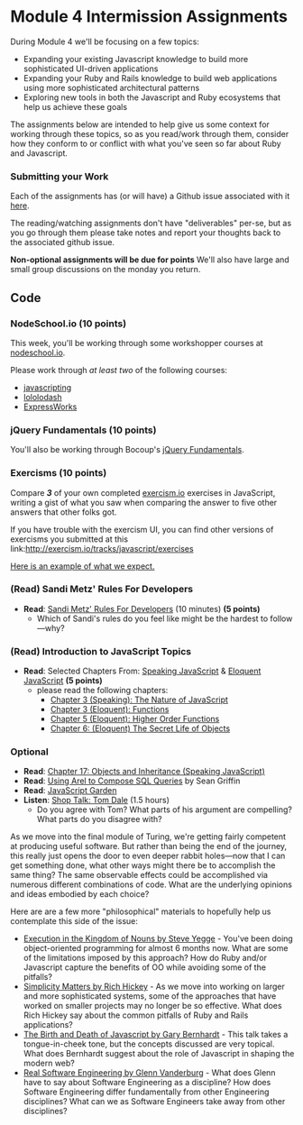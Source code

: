 # Module 4 Intermission Assignments

During Module 4 we'll be focusing on a few topics:

* Expanding your existing Javascript knowledge to build more sophisticated UI-driven applications
* Expanding your Ruby and Rails knowledge to build web applications using more sophisticated
  architectural patterns
* Exploring new tools in both the Javascript and Ruby ecosystems that help us achieve these goals

The assignments below are intended to help give us some context for working through these topics, so as
you read/work through them, consider how they conform to or conflict with what you've seen so far about Ruby and Javascript.

### Submitting your Work

Each of the assignments has (or will have) a Github issue associated with it [here][ghissues]. 

The reading/watching assignments don't have "deliverables" per-se, but as you go through them please take notes and report your thoughts back to the associated github issue. 

**Non-optional assignments will be due for points** We'll also have large and small group discussions on the monday you return.

[ghissues]: https://github.com/turingschool/intermission-assignments/labels/1511

## Code

### NodeSchool.io (10 points)

This week, you'll be working through some workshopper courses at [nodeschool.io][ns].

[ns]: http://nodeschool.io

Please work through _at least two_ of the following courses:

* [javascripting](https://github.com/sethvincent/javascripting)
* [lololodash](https://github.com/mdunisch/lololodash)
* [ExpressWorks](https://github.com/azat-co/expressworks)

### jQuery Fundamentals (10 points)

You'll also be working through Bocoup's [jQuery Fundamentals](http://jqfundamentals.com).

### Exercisms (10 points)

Compare ***3*** of your own completed [exercism.io][exer] exercises in JavaScript, writing a gist of what you saw when comparing the answer to five other answers that other folks got.

If you have trouble with the exercism UI, you can find other versions of exercisms you submitted at this link:http://exercism.io/tracks/javascript/exercises

[Here is an example of what we expect.](https://gist.github.com/tgraham777/9f284f096ba9da89a159)

[exer]: http://exercism.io/

### (Read) Sandi Metz' Rules For Developers
* **Read**: [Sandi Metz' Rules For Developers][sandi] (10 minutes) **(5 points)**
  * Which of Sandi's rules do you feel like might be the hardest to follow—why?

### (Read) Introduction to JavaScript Topics
* **Read**: Selected Chapters From: [Speaking JavaScript](http://speakingjs.com/es5/) & [Eloquent JavaScript](http://eloquentjavascript.net//) **(5 points)**
  * please read the following chapters: 
    * [Chapter 3 (Speaking): The Nature of JavaScript](http://speakingjs.com/es5/ch03.html)
    * [Chapter 3 (Eloquent): Functions](http://eloquentjavascript.net//03_functions.html)
    * [Chapter 5 (Eloquent): Higher Order Functions](http://eloquentjavascript.net//05_higher_order.html)
    * [Chapter 6: (Eloquent) The Secret Life of Objects](http://eloquentjavascript.net//06_object.html)


### Optional
* **Read**: [Chapter 17: Objects and Inheritance (Speaking JavaScript)](http://speakingjs.com/es5/ch17.html)
* **Read**: [Using Arel to Compose SQL Queries][arel] by Sean Griffin
* **Read**: [JavaScript Garden](http://bonsaiden.github.io/JavaScript-Garden/)
* **Listen**: [Shop Talk: Tom Dale](http://shoptalkshow.com/episodes/147-tom-dale/) (1.5 hours)
  * Do you agree with Tom? What parts of his argument are compelling? What parts do you disagree with?

As we move into the final module of Turing, we're getting fairly competent at producing useful software. But rather than being the end of the journey, this really just opens the door to even deeper rabbit holes—now that I can get something done, what other ways might there be to accomplish the same thing? The same observable effects could be accomplished via numerous different combinations of code. What are the underlying opinions and ideas embodied by each choice?

Here are are a few more "philosophical" materials to hopefully help us contemplate this side of the issue:

* [Execution in the Kingdom of Nouns by Steve Yegge](http://steve-yegge.blogspot.ca/2006/03/execution-in-kingdom-of-nouns.html) - You've been doing object-oriented programming for almost 6 months now. What are some of the limitations imposed by this approach? How do Ruby and/or Javascript capture the benefits of OO while avoiding some of the pitfalls?
* [Simplicity Matters by Rich Hickey](https://www.youtube.com/watch?v=rI8tNMsozo0) - As we move into working on larger and more sophisticated systems, some of the approaches that have worked on smaller projects may no longer be so effective. What does Rich Hickey say about the common pitfalls of Ruby and Rails applications?
* [The Birth and Death of Javascript by Gary Bernhardt](https://www.destroyallsoftware.com/talks/the-birth-and-death-of-javascript) - This talk takes a tongue-in-cheek tone, but the concepts discussed are very topical. What does Bernhardt suggest about the role of Javascript in shaping the modern web?
* [Real Software Engineering by Glenn Vanderburg](https://www.youtube.com/watch?v=NP9AIUT9nos) - What does Glenn have to say about Software Engineering as a discipline? How does Software Engineering differ fundamentally from other Engineering disciplines? What can we as Software Engineers take away from other disciplines?

[sandi]: http://robots.thoughtbot.com/sandi-metz-rules-for-developers
[tbruby]: https://github.com/thoughtbot/guides/tree/master/style/ruby
[airbnbjs]: https://github.com/airbnb/javascript
[hound]: http://robots.thoughtbot.com/introducing-hound
[arel]: http://robots.thoughtbot.com/using-arel-to-compose-sql-queries
[tomdale]: http://shoptalkshow.com/episodes/147-tom-dale/
[speakingjs]: http://speakingjs.com/es5/
[allonge]: https://leanpub.com/javascript-allonge/read
